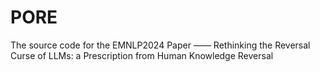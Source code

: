 # PORE
The source code for the EMNLP2024 Paper —— Rethinking the Reversal Curse of LLMs: a Prescription from Human Knowledge Reversal
